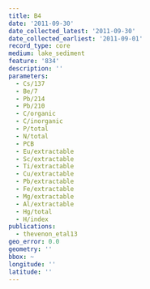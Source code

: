 ```yaml
---
title: B4
date: '2011-09-30'
date_collected_latest: '2011-09-30'
date_collected_earliest: '2011-09-01'
record_type: core
medium: lake_sediment
feature: '834'
description: ''
parameters:
  - Cs/137
  - Be/7
  - Pb/214
  - Pb/210
  - C/organic
  - C/inorganic
  - P/total
  - N/total
  - PCB
  - Eu/extractable
  - Sc/extractable
  - Ti/extractable
  - Cu/extractable
  - Pb/extractable
  - Fe/extractable
  - Mg/extractable
  - Al/extractable
  - Hg/total
  - H/index
publications:
  - thevenon_etal13
geo_error: 0.0
geometry: ''
bbox: ~
longitude: ''
latitude: ''
---
```

